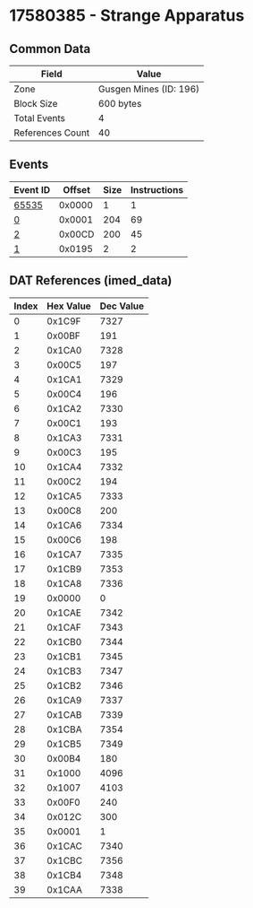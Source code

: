# 17580385 - Strange Apparatus

## Common Data

| Field            | Value                  |
|------------------|------------------------|
| Zone             | Gusgen Mines (ID: 196) |
| Block Size       | 600 bytes              |
| Total Events     | 4                      |
| References Count | 40                     |

## Events

| Event ID            | Offset   |   Size |   Instructions |
|---------------------|----------|--------|----------------|
| [65535](./65535.md) | 0x0000   |      1 |              1 |
| [0](./0.md)         | 0x0001   |    204 |             69 |
| [2](./2.md)         | 0x00CD   |    200 |             45 |
| [1](./1.md)         | 0x0195   |      2 |              2 |

## DAT References (imed_data)

|   Index | Hex Value   |   Dec Value |
|---------|-------------|-------------|
|       0 | 0x1C9F      |        7327 |
|       1 | 0x00BF      |         191 |
|       2 | 0x1CA0      |        7328 |
|       3 | 0x00C5      |         197 |
|       4 | 0x1CA1      |        7329 |
|       5 | 0x00C4      |         196 |
|       6 | 0x1CA2      |        7330 |
|       7 | 0x00C1      |         193 |
|       8 | 0x1CA3      |        7331 |
|       9 | 0x00C3      |         195 |
|      10 | 0x1CA4      |        7332 |
|      11 | 0x00C2      |         194 |
|      12 | 0x1CA5      |        7333 |
|      13 | 0x00C8      |         200 |
|      14 | 0x1CA6      |        7334 |
|      15 | 0x00C6      |         198 |
|      16 | 0x1CA7      |        7335 |
|      17 | 0x1CB9      |        7353 |
|      18 | 0x1CA8      |        7336 |
|      19 | 0x0000      |           0 |
|      20 | 0x1CAE      |        7342 |
|      21 | 0x1CAF      |        7343 |
|      22 | 0x1CB0      |        7344 |
|      23 | 0x1CB1      |        7345 |
|      24 | 0x1CB3      |        7347 |
|      25 | 0x1CB2      |        7346 |
|      26 | 0x1CA9      |        7337 |
|      27 | 0x1CAB      |        7339 |
|      28 | 0x1CBA      |        7354 |
|      29 | 0x1CB5      |        7349 |
|      30 | 0x00B4      |         180 |
|      31 | 0x1000      |        4096 |
|      32 | 0x1007      |        4103 |
|      33 | 0x00F0      |         240 |
|      34 | 0x012C      |         300 |
|      35 | 0x0001      |           1 |
|      36 | 0x1CAC      |        7340 |
|      37 | 0x1CBC      |        7356 |
|      38 | 0x1CB4      |        7348 |
|      39 | 0x1CAA      |        7338 |
